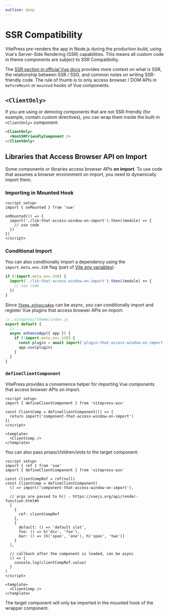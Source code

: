 ```yaml
---
outline: deep
---
```


# SSR Compatibility

VitePress pre-renders the app in Node.js during the production build, using Vue's Server-Side Rendering (SSR) capabilities. This means all custom code in theme components are subject to SSR Compatibility.

The [SSR section in official Vue docs](https://vuejs.org/guide/scaling-up/ssr.html) provides more context on what is SSR, the relationship between SSR / SSG, and common notes on writing SSR-friendly code. The rule of thumb is to only access browser / DOM APIs in `beforeMount` or `mounted` hooks of Vue components.

## `<ClientOnly>`

If you are using or demoing components that are not SSR-friendly (for example, contain custom directives), you can wrap them inside the built-in `<ClientOnly>` component:

```md
<ClientOnly>
  <NonSSRFriendlyComponent />
</ClientOnly>
```

## Libraries that Access Browser API on Import

Some components or libraries access browser APIs **on import**. To use code that assumes a browser environment on import, you need to dynamically import them.

### Importing in Mounted Hook

```vue
<script setup>
import { onMounted } from 'vue'

onMounted(() => {
  import('./lib-that-access-window-on-import').then((module) => {
    // use code
  })
})
</script>
```

### Conditional Import

You can also conditionally import a dependency using the `import.meta.env.SSR` flag (part of [Vite env variables](https://vitejs.dev/guide/env-and-mode.html#env-variables)):

```js
if (!import.meta.env.SSR) {
  import('./lib-that-access-window-on-import').then((module) => {
    // use code
  })
}
```

Since [`Theme.enhanceApp`](/guide/custom-theme#theme-interface) can be async, you can conditionally import and register Vue plugins that access browser APIs on import:

```js
// .vitepress/theme/index.js
export default {
  // ...
  async enhanceApp({ app }) {
    if (!import.meta.env.SSR) {
      const plugin = await import('plugin-that-access-window-on-import')
      app.use(plugin)
    }
  }
}
```

### `defineClientComponent`

VitePress provides a convenience helper for importing Vue components that access browser APIs on import.

```vue
<script setup>
import { defineClientComponent } from 'vitepress-wzx'

const ClientComp = defineClientComponent(() => {
  return import('component-that-access-window-on-import')
})
</script>

<template>
  <ClientComp />
</template>
```

You can also pass props/children/slots to the target component:

```vue
<script setup>
import { ref } from 'vue'
import { defineClientComponent } from 'vitepress-wzx'

const clientCompRef = ref(null)
const ClientComp = defineClientComponent(
  () => import('component-that-access-window-on-import'),

  // args are passed to h() - https://vuejs.org/api/render-function.html#h
  [
    {
      ref: clientCompRef
    },
    {
      default: () => 'default slot',
      foo: () => h('div', 'foo'),
      bar: () => [h('span', 'one'), h('span', 'two')]
    }
  ],

  // callback after the component is loaded, can be async
  () => {
    console.log(clientCompRef.value)
  }
)
</script>

<template>
  <ClientComp />
</template>
```

The target component will only be imported in the mounted hook of the wrapper component.

